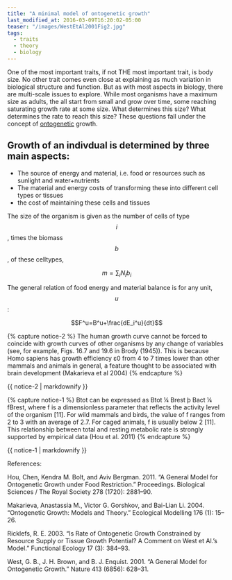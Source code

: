 ```yaml
---
title: "A minimal model of ontogenetic growth"
last_modified_at: 2016-03-09T16:20:02-05:00
teaser: "/images/WestEtAl2001Fig2.jpg"
tags:
  - traits
  - theory
  - biology
---
```


One of the most important traits, if not THE most important trait, is body size. No other trait comes even close at explaining as much variation in biological structure and function. But as with most aspects in biology, there are multi-scale issues to explore. While most organisms have a maximum size as adults, the all start from small and grow over time, some reaching saturating growth rate at some size. What determines this size? What determines the rate to reach this size? These questions fall under the concept of [ontogenetic](https://en.wikipedia.org/wiki/Ontogeny) growth.

## Growth of an indivdual is determined by three main aspects:

* The source of energy and material, i.e. food or resources such as sunlight and water+nutrients
* The material and energy costs of transforming these into different cell types or tissues
* the cost of maintaining these cells and tissues

The size of the organism is given as the number of cells of type $$i$$, times the biomass $$b$$, of these celltypes, 

$$ m=\sum_{i} N_i b_i $$


The general relation of food energy and material balance is for any unit, $$u$$:

$$F^u=B^u+\frac{dE_i^u}{dt}$$

{% capture notice-2 %}
The human growth curve cannot be forced to coincide with growth curves of other organisms by any change of variables (see, for example, Figs. 16.7 and 19.6 in Brody (1945)). This is because Homo sapiens has growth efficiency ε0 from 4 to 7 times lower than other mammals and animals in general, a feature thought to be associated with brain development (Makarieva et al 2004)
{% endcapture %}
<div class="notice--info">{{ notice-2 | markdownify }}</div>

{% capture notice-1 %}
Btot can be expressed as Btot ¼ Brest þ Bact ¼ fBrest, where f is a dimensionless parameter that reflects the activity level of the organism [11]. For wild mammals and birds, the value of f ranges from 2 to 3 with an average of 2.7. For caged animals, f is usually below 2 [11]. This relationship between total and resting metabolic rate is strongly supported by empirical data (Hou et al. 2011)
{% endcapture %}
<div class="notice--info">{{ notice-1 | markdownify }}</div>

<div id="drawing"></div>

References:

Hou, Chen, Kendra M. Bolt, and Aviv Bergman. 2011. “A General Model for Ontogenetic Growth under Food Restriction.” Proceedings. Biological Sciences / The Royal Society 278 (1720): 2881–90.

Makarieva, Anastassia M., Victor G. Gorshkov, and Bai-Lian Li. 2004. “Ontogenetic Growth: Models and Theory.” Ecological Modelling 176 (1): 15–26.

Ricklefs, R. E. 2003. “Is Rate of Ontogenetic Growth Constrained by Resource Supply or Tissue Growth Potential? A Comment on West et Al.’s Model.” Functional Ecology 17 (3): 384–93.

West, G. B., J. H. Brown, and B. J. Enquist. 2001. “A General Model for Ontogenetic Growth.” Nature 413 (6856): 628–31.



 <script type="text/javascript" src="https://cdnjs.cloudflare.com/ajax/libs/svg.js/2.6.5/svg.min.js"></script>
 <script type="text/javascript" src="https://zahachtah.github.io/CAS/assets/js/colorbrewer.min.js"></script>
<script>
  // initialize SVG.js
var draw = SVG('drawing')

// draw pink square
draw.rect(50, 50).move(100, 50).fill(colorbrewer.YlGn[4][1])
draw.rect(50, 50).move(200, 50).fill(colorbrewer.YlGn[4][2])
draw.rect(50, 50).move(300, 50).fill(colorbrewer.YlGn[4][3])
draw.rect(50, 50).move(400, 50).fill(colorbrewer.YlGn[4][4])
</script>
